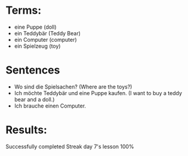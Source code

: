 # Terms:
* eine Puppe  (doll) 
* ein Teddybär (Teddy Bear) 
* ein Computer (computer)
* ein Spielzeug (toy)

# Sentences 
* Wo sind die Spielsachen? (Where are the toys?)
* Ich möchte Teddybär und eine Puppe kaufen. (I want to buy a teddy bear and a doll.)
* Ich brauche einen Computer. 

# Results:
Successfully completed Streak day 7's lesson 100%
